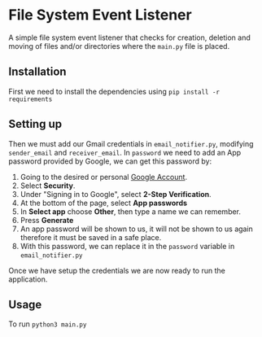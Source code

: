 # File System Event Listener

A simple file system event listener that checks for creation, deletion and moving of files and/or directories where the `main.py` file is placed.

## Installation

First we need to install the dependencies using
`pip install -r requirements`

## Setting up

Then we must add our Gmail credentials in `email_notifier.py`, modifying `sender_email` and `receiver_email`.
In `password` we need to add an App password provided by Google, we can get this password by:

1. Going to the desired or personal [Google Account](https://myaccount.google.com/).
2. Select **Security**.
3. Under "Signing in to Google", select **2-Step Verification**.
4. At the bottom of the page, select **App passwords**
5. In **Select app** choose **Other**, then type a name we can remember.
6. Press **Generate**
7. An app password will be shown to us, it will not be shown to us again therefore it must be saved in a safe place.
8. With this password, we can replace it in the `password` variable in `email_notifier.py`

Once we have setup the credentials we are now ready to run the application.

## Usage

To run
`python3 main.py`
